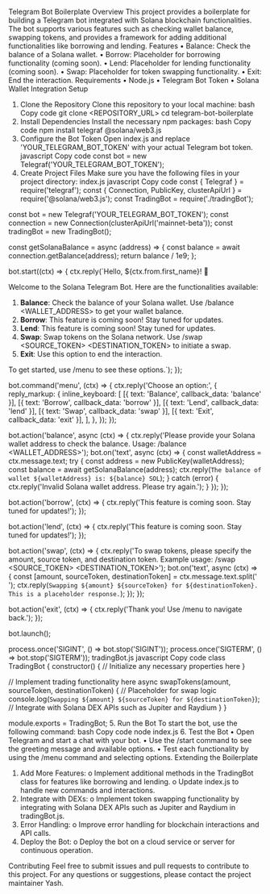 Telegram Bot Boilerplate
Overview
This project provides a boilerplate for building a Telegram bot integrated with Solana blockchain functionalities. The bot supports various features such as checking wallet balance, swapping tokens, and provides a framework for adding additional functionalities like borrowing and lending.
Features
•	Balance: Check the balance of a Solana wallet.
•	Borrow: Placeholder for borrowing functionality (coming soon).
•	Lend: Placeholder for lending functionality (coming soon).
•	Swap: Placeholder for token swapping functionality.
•	Exit: End the interaction.
Requirements
•	Node.js
•	Telegram Bot Token
•	Solana Wallet Integration
Setup
1. Clone the Repository
Clone this repository to your local machine:
bash
Copy code
git clone <REPOSITORY_URL>
cd telegram-bot-boilerplate
2. Install Dependencies
Install the necessary npm packages:
bash
Copy code
npm install telegraf @solana/web3.js
3. Configure the Bot Token
Open index.js and replace 'YOUR_TELEGRAM_BOT_TOKEN' with your actual Telegram bot token.
javascript
Copy code
const bot = new Telegraf('YOUR_TELEGRAM_BOT_TOKEN');
4. Create Project Files
Make sure you have the following files in your project directory:
index.js
javascript
Copy code
const { Telegraf } = require('telegraf');
const { Connection, PublicKey, clusterApiUrl } = require('@solana/web3.js');
const TradingBot = require('./tradingBot');

const bot = new Telegraf('YOUR_TELEGRAM_BOT_TOKEN');
const connection = new Connection(clusterApiUrl('mainnet-beta'));
const tradingBot = new TradingBot();

const getSolanaBalance = async (address) => {
  const balance = await connection.getBalance(address);
  return balance / 1e9;
};

bot.start((ctx) => {
  ctx.reply(`Hello, ${ctx.from.first_name}! 👋

Welcome to the Solana Telegram Bot. Here are the functionalities available:

1. **Balance**: Check the balance of your Solana wallet. Use /balance <WALLET_ADDRESS> to get your wallet balance.
2. **Borrow**: This feature is coming soon! Stay tuned for updates.
3. **Lend**: This feature is coming soon! Stay tuned for updates.
4. **Swap**: Swap tokens on the Solana network. Use /swap <AMOUNT> <SOURCE_TOKEN> <DESTINATION_TOKEN> to initiate a swap.
5. **Exit**: Use this option to end the interaction.

To get started, use /menu to see these options.`);
});

bot.command('menu', (ctx) => {
  ctx.reply('Choose an option:', {
    reply_markup: {
      inline_keyboard: [
        [{ text: 'Balance', callback_data: 'balance' }],
        [{ text: 'Borrow', callback_data: 'borrow' }],
        [{ text: 'Lend', callback_data: 'lend' }],
        [{ text: 'Swap', callback_data: 'swap' }],
        [{ text: 'Exit', callback_data: 'exit' }],
      ],
    },
  });
});

bot.action('balance', async (ctx) => {
  ctx.reply('Please provide your Solana wallet address to check the balance. Usage: /balance <WALLET_ADDRESS>');
  bot.on('text', async (ctx) => {
    const walletAddress = ctx.message.text;
    try {
      const address = new PublicKey(walletAddress);
      const balance = await getSolanaBalance(address);
      ctx.reply(`The balance of wallet ${walletAddress} is: ${balance} SOL`);
    } catch (error) {
      ctx.reply('Invalid Solana wallet address. Please try again.');
    }
  });
});

bot.action('borrow', (ctx) => {
  ctx.reply('This feature is coming soon. Stay tuned for updates!');
});

bot.action('lend', (ctx) => {
  ctx.reply('This feature is coming soon. Stay tuned for updates!');
});

bot.action('swap', (ctx) => {
  ctx.reply('To swap tokens, please specify the amount, source token, and destination token. Example usage: /swap <AMOUNT> <SOURCE_TOKEN> <DESTINATION_TOKEN>');
  bot.on('text', async (ctx) => {
    const [amount, sourceToken, destinationToken] = ctx.message.text.split(' ');
    ctx.reply(`Swapping ${amount} ${sourceToken} for ${destinationToken}. This is a placeholder response.`);
  });
});

bot.action('exit', (ctx) => {
  ctx.reply('Thank you! Use /menu to navigate back.');
});

bot.launch();

process.once('SIGINT', () => bot.stop('SIGINT'));
process.once('SIGTERM', () => bot.stop('SIGTERM'));
tradingBot.js
javascript
Copy code
class TradingBot {
  constructor() {
    // Initialize any necessary properties here
  }

  // Implement trading functionality here
  async swapTokens(amount, sourceToken, destinationToken) {
    // Placeholder for swap logic
    console.log(`Swapping ${amount} ${sourceToken} for ${destinationToken}`);
    // Integrate with Solana DEX APIs such as Jupiter and Raydium
  }
}

module.exports = TradingBot;
5. Run the Bot
To start the bot, use the following command:
bash
Copy code
node index.js
6. Test the Bot
•	Open Telegram and start a chat with your bot.
•	Use the /start command to see the greeting message and available options.
•	Test each functionality by using the /menu command and selecting options.
Extending the Boilerplate
1.	Add More Features:
o	Implement additional methods in the TradingBot class for features like borrowing and lending.
o	Update index.js to handle new commands and interactions.
2.	Integrate with DEXs:
o	Implement token swapping functionality by integrating with Solana DEX APIs such as Jupiter and Raydium in tradingBot.js.
3.	Error Handling:
o	Improve error handling for blockchain interactions and API calls.
4.	Deploy the Bot:
o	Deploy the bot on a cloud service or server for continuous operation.

Contributing
Feel free to submit issues and pull requests to contribute to this project. For any questions or suggestions, please contact the project maintainer Yash.

